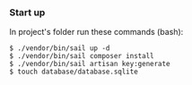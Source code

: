 ### Start up

In project's folder run these commands (bash):

```
$ ./vendor/bin/sail up -d
$ ./vendor/bin/sail composer install
$ ./vendor/bin/sail artisan key:generate
$ touch database/database.sqlite
```
